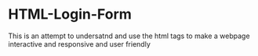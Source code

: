 # HTML-Login-Form
This is an attempt to undersatnd and use the html tags to make a webpage interactive and responsive and user friendly
